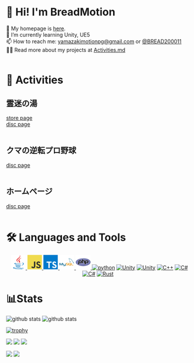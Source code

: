 # 👋 Hi! I'm BreadMotion

🚀 My homepage is [here](https://breadmotion.github.io/WebSite/). <br/>
🌱 I’m currently learning Unity, UE5 <br/>
📫 How to reach me: yamazakimotionpg@gmail.com or [@BREAD200011](https://twitter.com/BREAD200011)<br/>
👨‍💻 Read more about my projects at [Activities.md](https://github.com/sakastudio/sakastudio/blob/main/Activities.md)<br/>
&nbsp;

# 🚀 Activities

## 霊迷の湯

<a href="https://store.steampowered.com/app/2806350/_/">store page</a><br/>
<a href="https://breadmotion.github.io/WebSite/Portfolio/portfolio.html?pageid=portfolio_0001.md">disc page</a><br/>
&nbsp;

## クマの逆転プロ野球

<a href="https://breadmotion.github.io/WebSite/Portfolio/portfolio.html?pageid=portfolio_0002.md">disc page</a><br/>
&nbsp;

## ホームページ

<a href="https://breadmotion/github.io/WebSite/">disc page</a><br/>
&nbsp;

# 🛠️ Languages and Tools

<p align="center">
<a href="https://www.java.com" target="_blank" rel="noopener"> 
  <img src="https://raw.githubusercontent.com/devicons/devicon/master/icons/java/java-original.svg" alt="java" width="40" height="40" /> </a>
<a href="https://developer.mozilla.org/en-US/docs/Web/JavaScript" target="_blank" rel="noopener"> 
  <img src="https://raw.githubusercontent.com/devicons/devicon/master/icons/javascript/javascript-original.svg" alt="javascript" width="40" height="40" /> </a>
<a href="https://www.typescriptlang.org/" target="_blank" rel="noopener"> 
  <img src="https://raw.githubusercontent.com/devicons/devicon/master/icons/typescript/typescript-original.svg" alt="typescript" width="40" height="40" /> </a> 
<a href="https://www.mysql.com/" target="_blank" rel="noopener"> 
  <img src="https://raw.githubusercontent.com/devicons/devicon/master/icons/mysql/mysql-original-wordmark.svg" alt="mysql" width="40" height="40" /> </a>
<a href="https://www.php.net" target="_blank" rel="noopener"> 
  <img src="https://raw.githubusercontent.com/devicons/devicon/master/icons/php/php-original.svg" alt="php" width="40" height="40" /> </a>   
<a href="https://www.python.org/" target="_blank" rel="noopener"> 
  <img src="https://cdn.jsdelivr.net/gh/devicons/devicon/icons/python/python-original.svg" alt="python" width="40" height="40"/></a>
<a href="https://unity.com/ja" target="_blank" rel="noopener">
  <img src="https://cdn.jsdelivr.net/gh/devicons/devicon/icons/unity/unity-original.svg" alt="Unity" width="40" height="40"/></a>
<a href="https://www.unrealengine.com/ja/" target="_blank" rel="noopener">
  <img src="https://cdn.jsdelivr.net/gh/devicons/devicon/icons/unrealengine/unrealengine-original.svg" alt="Unity" width="40" height="40"/></a>
<a href="" target="_blank" rel="noopener">
  <img src="https://upload.wikimedia.org/wikipedia/commons/thumb/1/18/ISO_C%2B%2B_Logo.svg/144px-ISO_C%2B%2B_Logo.svg.png" alt="C++" width="40" height="40"/></a>
<a href="" target="_blank" rel="noopener">
  <img src="https://icons-for-free.com/iff/png/256/csharp+plain-1324760527445397616.png" alt="C#" width="40" height="40"/></a>
<a href="" target="_blank" rel="noopener">
  <img src="https://upload.wikimedia.org/wikipedia/commons/c/cf/Lua-Logo.svg" alt="C#" width="40" height="40"/></a>
<a href="" target="_blank" rel="noopener">
  <img src = "https://upload.wikimedia.org/wikipedia/commons/thumb/d/d5/Rust_programming_language_black_logo.svg/106px-Rust_programming_language_black_logo.svg.png" alt="Rust" width="40" height="40"/></a>                  
&nbsp;

# 📊Stats

<p align="left"> 
  <img alt="github stats" height="175px" src="https://github-readme-stats.vercel.app/api?username=BreadMotion&theme=onedark&show_icons=ture" />
  <img alt="github stats" height="175px" src="https://github-readme-stats.vercel.app/api/top-langs/?username=BreadMotion&layout=compact&cache_seconds=1800&theme=onedark&hide=ShaderLab" />
</p>

[![trophy](https://github-profile-trophy.vercel.app/?username=BreadMotion&theme=onedark&column=7)](https://github.com/ryo-ma/github-profile-trophy)

![](https://github-profile-summary-cards.vercel.app/api/cards/profile-details?username=BreadMotion&theme=nord_dark)
![](https://github-profile-summary-cards.vercel.app/api/cards/repos-per-language?username=BreadMotion&theme=nord_dark)
![](https://github-profile-summary-cards.vercel.app/api/cards/most-commit-language?username=BreadMotion&theme=nord_dark)

![](https://github-profile-summary-cards.vercel.app/api/cards/stats?username=BreadMotion&theme=nord_dark)
![](https://github-profile-summary-cards.vercel.app/api/cards/productive-time?username=BreadMotion&theme=nord_dark)
